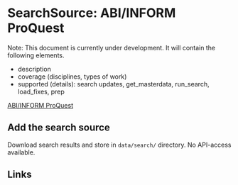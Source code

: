 # SearchSource: ABI/INFORM ProQuest

Note: This document is currently under development. It will contain the following elements.

- description
- coverage (disciplines, types of work)
- supported (details): search updates, get_masterdata, run_search, load_fixes, prep

[ABI/INFORM ProQuest](https://about.proquest.com/en/products-services/abi_inform_complete/)

## Add the search source

Download search results and store in `data/search/` directory. No API-access available.

## Links
